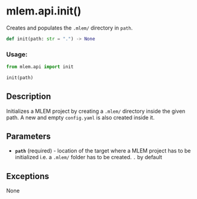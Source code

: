 # mlem.api.init()

Creates and populates the `.mlem/` directory in `path`.

```py
def init(path: str = ".") -> None
```

### Usage:

```py
from mlem.api import init

init(path)
```

## Description

Initializes a MLEM project by creating a `.mlem/` directory inside the given
path. A new and empty `config.yaml` is also created inside it.

## Parameters

- **`path`** (required) - location of the target where a MLEM project has to
  be initialized i.e. a `.mlem/` folder has to be created. `.` by default

## Exceptions

None

